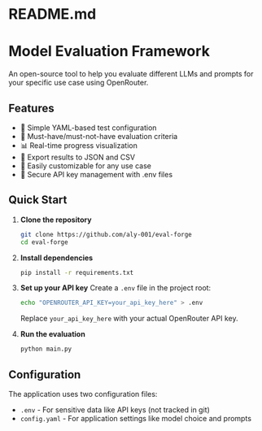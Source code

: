 # README.md

# Model Evaluation Framework

An open-source tool to help you evaluate different LLMs and prompts for your specific use case using OpenRouter.

## Features

- 🚀 Simple YAML-based test configuration
- 🎯 Must-have/must-not-have evaluation criteria
- 📊 Real-time progress visualization
- 💾 Export results to JSON and CSV
- 🔧 Easily customizable for any use case
- 🔐 Secure API key management with .env files

## Quick Start

1. **Clone the repository**
   ```bash
   git clone https://github.com/aly-001/eval-forge
   cd eval-forge
   ```

2. **Install dependencies**
   ```bash
   pip install -r requirements.txt
   ```

3. **Set up your API key**
   Create a `.env` file in the project root:
   ```bash
   echo "OPENROUTER_API_KEY=your_api_key_here" > .env
   ```
   Replace `your_api_key_here` with your actual OpenRouter API key.

4. **Run the evaluation**
   ```bash
   python main.py
   ```

## Configuration

The application uses two configuration files:
- `.env` - For sensitive data like API keys (not tracked in git)
- `config.yaml` - For application settings like model choice and prompts
